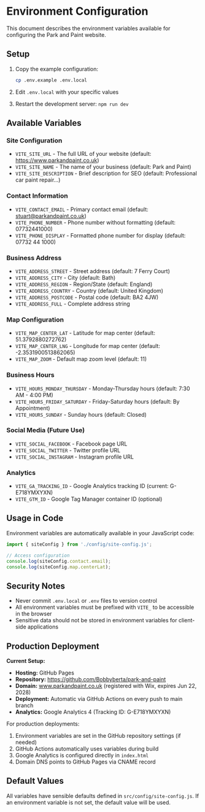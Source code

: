 # Environment Configuration

This document describes the environment variables available for configuring the Park and Paint website.

## Setup

1. Copy the example configuration:
   ```bash
   cp .env.example .env.local
   ```

2. Edit `.env.local` with your specific values
3. Restart the development server: `npm run dev`

## Available Variables

### Site Configuration
- `VITE_SITE_URL` - The full URL of your website (default: https://www.parkandpaint.co.uk)
- `VITE_SITE_NAME` - The name of your business (default: Park and Paint)
- `VITE_SITE_DESCRIPTION` - Brief description for SEO (default: Professional car paint repair...)

### Contact Information
- `VITE_CONTACT_EMAIL` - Primary contact email (default: stuart@parkandpaint.co.uk)
- `VITE_PHONE_NUMBER` - Phone number without formatting (default: 07732441000)
- `VITE_PHONE_DISPLAY` - Formatted phone number for display (default: 07732 44 1000)

### Business Address
- `VITE_ADDRESS_STREET` - Street address (default: 7 Ferry Court)
- `VITE_ADDRESS_CITY` - City (default: Bath)
- `VITE_ADDRESS_REGION` - Region/State (default: England)
- `VITE_ADDRESS_COUNTRY` - Country (default: United Kingdom)
- `VITE_ADDRESS_POSTCODE` - Postal code (default: BA2 4JW)
- `VITE_ADDRESS_FULL` - Complete address string

### Map Configuration
- `VITE_MAP_CENTER_LAT` - Latitude for map center (default: 51.3792880272762)
- `VITE_MAP_CENTER_LNG` - Longitude for map center (default: -2.3531900513862065)
- `VITE_MAP_ZOOM` - Default map zoom level (default: 11)

### Business Hours
- `VITE_HOURS_MONDAY_THURSDAY` - Monday-Thursday hours (default: 7:30 AM - 4:00 PM)
- `VITE_HOURS_FRIDAY_SATURDAY` - Friday-Saturday hours (default: By Appointment)
- `VITE_HOURS_SUNDAY` - Sunday hours (default: Closed)

### Social Media (Future Use)
- `VITE_SOCIAL_FACEBOOK` - Facebook page URL
- `VITE_SOCIAL_TWITTER` - Twitter profile URL
- `VITE_SOCIAL_INSTAGRAM` - Instagram profile URL

### Analytics
- `VITE_GA_TRACKING_ID` - Google Analytics tracking ID (current: G-E718YMXYXN)
- `VITE_GTM_ID` - Google Tag Manager container ID (optional)

## Usage in Code

Environment variables are automatically available in your JavaScript code:

```javascript
import { siteConfig } from './config/site-config.js';

// Access configuration
console.log(siteConfig.contact.email);
console.log(siteConfig.map.centerLat);
```

## Security Notes

- Never commit `.env.local` or `.env` files to version control
- All environment variables must be prefixed with `VITE_` to be accessible in the browser
- Sensitive data should not be stored in environment variables for client-side applications

## Production Deployment

**Current Setup:**
- **Hosting:** GitHub Pages
- **Repository:** https://github.com/Bobbyberta/park-and-paint
- **Domain:** www.parkandpaint.co.uk (registered with Wix, expires Jun 22, 2028)
- **Deployment:** Automatic via GitHub Actions on every push to main branch
- **Analytics:** Google Analytics 4 (Tracking ID: G-E718YMXYXN)

For production deployments:

1. Environment variables are set in the GitHub repository settings (if needed)
2. GitHub Actions automatically uses variables during build
3. Google Analytics is configured directly in `index.html`
4. Domain DNS points to GitHub Pages via CNAME record

## Default Values

All variables have sensible defaults defined in `src/config/site-config.js`. If an environment variable is not set, the default value will be used.

